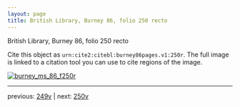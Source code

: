 ```yaml
---
layout: page
title: British Library, Burney 86, folio 250 recto
---
```


British Library, Burney 86, folio 250 recto

Cite this object as `urn:cite2:citebl:burney86pages.v1:250r`.  The full image is linked to a citation tool you can use to cite regions of the image.

[![burney_ms_86_f250r](http://www.homermultitext.org/iipsrv?IIIF=/project/homer/pyramidal/deepzoom/citebl/burney86imgs/v1/burney_ms_86_f250r.tif/full/800,/0/default.jpg)](http://www.homermultitext.org/ict2/?urn=urn:cite2:citebl:burney86imgs.v1:burney_ms_86_f250r) 

---

previous:  [249v](../249v/) | next: [250v](../250v/)